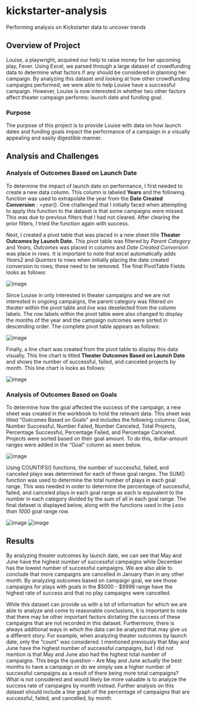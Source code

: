 # kickstarter-analysis
Performing analysis on Kickstarter data to uncover trends
## Overview of Project

Louise, a playwright, acquired our help to raise money for her upcoming play, Fever. Using Excel, we parsed through a large dataset of crowdfunding data to determine what factors if any should be considered in planning her campaign. By analyzing this dataset and looking at how other crowdfunding campaigns performed, we were able to help Louise have a successful campaign. However, Louise is now interested in whether two other factors affect theater campaign performs: launch date and funding goal.

### Purpose

The purpose of this project is to provide Louise with data on how launch dates and funding goals impact the performance of a campaign in a visually appealing and easily digestible manner.

## Analysis and Challenges  

### Analysis of Outcomes Based on Launch Date

To determine the impact of launch date on performance, I first needed to create a new data column. This column is labeled **Years** and the following function was used to extrapolate the year from the **Date Created Conversion** : =year(). One challenged that I initially faced when attempting to apply this function to the dataset is that some campaigns were missed. This was due to previous filters that I had not cleared. After clearing the prior filters, I tried the function again with success.

Next, I created a pivot table that was placed in a new sheet title **Theater Outcomes by Launch Date.** This pivot table was filtered by *Parent Category* and *Years,* *Outcomes* was placed in columns and *Date Created Conversion* was place in rows. It is important to note that excel automatically adds *Years2* and *Quarters* to rows when initially placing the date created conversion to rows; these need to be removed. The final PivotTable Fields looks as follows:

![image](https://user-images.githubusercontent.com/105028515/172935301-1cca7e59-7afc-4241-b262-d12f84a84710.png)

Since Louise in only interested in theater campaigns and we are not interested in ongoing campaigns, the parent category was filtered on *theater* within the pivot table and *live* was deselected from the column labels. The row labels within the pivot table were also changed to display the months of the year and the campaign outcomes were sorted in descending order. The complete pivot table appears as follows: 

![image](https://user-images.githubusercontent.com/105028515/172935324-914dd09f-688d-4b57-a593-8e45db1794f2.png)

Finally, a line chart was created from the pivot table to display this data visually. This line chart is titled **Theater Outcomes Based on Launch Date** and shows the number of successful, failed, and canceled projects by month. This line chart is looks as follows: 

![image](https://user-images.githubusercontent.com/105028515/172935361-94f739ea-32f3-4b07-b9d6-69aaa89f4263.png)

### Analysis of Outcomes Based on Goals

To determine how the goal affected the success of the campaign, a new sheet was created in the workbook to hold the relevant data. This sheet was titled “Outcomes Based on Goals” and includes the following columns: Goal, Number Successful, Number Failed, Number Canceled, Total Projects, Percentage Successful, Percentage Failed, and Percentage Canceled. Projects were sorted based on their goal amount. To do this, dollar-amount ranges were added in the “Goal” column as seen below. 

![image](https://user-images.githubusercontent.com/105028515/172935398-910a2330-f4b9-4925-ba70-4f2539eec5cd.png)

Using COUNTIFS() functions, the number of successful, failed, and canceled plays was determined for each of these goal ranges. The SUM() function was used to determine the total number of plays in each goal range. This was needed in order to determine the percentage of successful, failed, and canceled plays in each goal range as each is equivalent to the number in each category divided by the sum of all in each goal range. The final dataset is displayed below, along with the functions used in the *Less than 1000* goal range row.

![image](https://user-images.githubusercontent.com/105028515/172935433-53abbda8-b6da-469f-941e-e0c576b2d111.png)
![image](https://user-images.githubusercontent.com/105028515/172935450-37654dca-2cc8-4161-ae47-6193c9871dac.png)

## Results

By analyzing theater outcomes by launch date, we can see that May and June have the highest number of successful campaigns while December has the lowest number of successful campaigns. We are also able to conclude that more campaigns are cancelled in January than in any other month. By analyzing outcomes based on campaign goal, we see those campaigns for plays with goals in the $5000 - $9999 range have the highest rate of success and that no play campaigns were cancelled.

While this dataset can provide us with a lot of information for which we are able to analyze and come to reasonable conclusions, it is important to note that there may be other important factors dictating the success of these campaigns that are not recorded in this dataset. Furthermore, there is always additional ways in which the data can be analyzed that may give us a different story. For example, when analyzing theater outcomes by launch date, only the “count” was considered. I mentioned previously that May and June have the highest number of successful campaigns, but I did not mention is that May and June also had the highest total number of campaigns. This begs the question – Are May and June actually the best months to have a campaign or do we simply see a higher number of successful campaigns as a result of there being more total campaigns? What is not considered and would likely be more valuable is to analyze the success rate of campaigns by month instead. Further analysis on this dataset should include a line graph of the percentage of campaigns that are successful, failed, and cancelled, by month.
